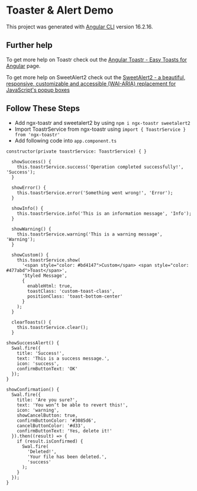 # Toaster & Alert Demo

This project was generated with [Angular CLI](https://github.com/angular/angular-cli) version 16.2.16.

## Further help

To get more help on Toastr check out the [Angular Toastr - Easy Toasts for Angular](https://ngx-toastr.vercel.app) page.

To get more help on SweetAlert2 check out the [SweetAlert2 - a beautiful, responsive, customizable and accessible (WAI-ARIA) replacement for JavaScript's popup boxes](https://sweetalert2.github.io/#examples)

## Follow These Steps

- Add ngx-toastr and sweetalert2 by using `npm i ngx-toastr sweetalert2`
- Import ToastrService from ngx-toastr using `import { ToastrService } from 'ngx-toastr'`
- Add following code into `app.component.ts`
  
 ```
 constructor(private toastrService: ToastrService) { }
 ```

```
  showSuccess() {
    this.toastrService.success('Operation completed successfully!', 'Success');
  }

  showError() {
    this.toastrService.error('Something went wrong!', 'Error');
  }

  showInfo() {
    this.toastrService.info('This is an information message', 'Info');
  }

  showWarning() {
    this.toastrService.warning('This is a warning message', 'Warning');
  }

  showCustom() {
    this.toastrService.show(
      '<span style="color: #bd4147">Custom</span> <span style="color: #477abd">Toast</span>',
      'Styled Message',
      {
        enableHtml: true,
        toastClass: 'custom-toast-class',
        positionClass: 'toast-bottom-center'
      }
    );
  }

  clearToasts() {
    this.toastrService.clear();
  }
   ```

  ```
  showSuccessAlert() {
    Swal.fire({
      title: 'Success!',
      text: 'This is a success message.',
      icon: 'success',
      confirmButtonText: 'OK'
    });
  }

  showConfirmation() {
    Swal.fire({
      title: 'Are you sure?',
      text: 'You won’t be able to revert this!',
      icon: 'warning',
      showCancelButton: true,
      confirmButtonColor: '#3085d6',
      cancelButtonColor: '#d33',
      confirmButtonText: 'Yes, delete it!'
    }).then((result) => {
      if (result.isConfirmed) {
        Swal.fire(
          'Deleted!',
          'Your file has been deleted.',
          'success'
        );
      }
    });
  }
  ```
